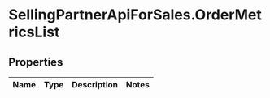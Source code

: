 # SellingPartnerApiForSales.OrderMetricsList

## Properties
Name | Type | Description | Notes
------------ | ------------- | ------------- | -------------
